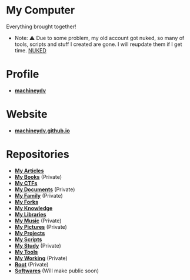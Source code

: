 # My Computer
Everything brought together!
- Note: :warning: Due to some problem, my old account got nuked, so many of tools, scripts and stuff I created are gone. I will reupdate them if I get time. [NUKED](https://github.com/machineydv/machineydv/blob/master/NUKED.md)

# Profile
* **[machineydv](https://github.com/machineydv/machineydv)**

# Website
* **[machineydv.github.io](https://github.com/machineydv/machineydv.github.io)**

# Repositories
* **[My Articles](https://github.com/machineydv/My-Articles)**
* **[My Books](https://github.com/machineydv/My-Books)** (Private)
* **[My CTFs](https://github.com/machineydv/My-CTFs)**
* **[My Documents](https://github.com/machineydv/My-Documents)** (Private)
* **[My Family](https://github.com/machineydv/My-Family)** (Private)
* **[My Forks](https://github.com/machineydv/My-Forks)**
* **[My Knowledge](https://github.com/machineydv/My-Knowledge)**
* **[My Libraries](https://github.com/machineydv/My-Libraries)** 
* **[My Music](https://github.com/machineydv/My-Music)** (Private)
* **[My Pictures](https://github.com/machineydv/My-Pictures)** (Private)
* **[My Projects](https://github.com/machineydv/My-Projects)**
* **[My Scripts](https://github.com/machineydv/My-Scripts)**
* **[My Study](https://github.com/machineydv/My-Study)** (Private)
* **[My Tools](https://github.com/machineydv/My-Tools)**
* **[My Working](https://github.com/machineydv/My-Working)** (Private)
* **[Root](https://github.com/machineydv/root)** (Private)
* **[Softwares](https://github.com/machineydv/Softwares)** (Will make public soon)
